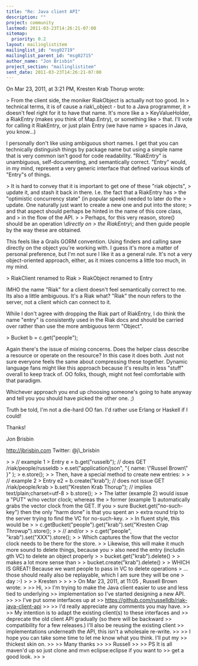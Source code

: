 ```yaml
---
title: "Re: Java client API"
description: ""
project: community
lastmod: 2011-03-23T14:26:21-07:00
sitemap:
  priority: 0.2
layout: mailinglistitem
mailinglist_id: "msg02719"
mailinglist_parent_id: "msg02715"
author_name: "Jon Brisbin"
project_section: "mailinglistitem"
sent_date: 2011-03-23T14:26:21-07:00
---
```


On Mar 23, 2011, at 3:21 PM, Kresten Krab Thorup wrote:

&gt; From the client side, the moniker RiakObject is actually not too good. In 
&gt; technical terms, it is of cause a riak\\_object - but to a Java programmer, it 
&gt; doesn't feel right for it to have that name. It's more like a 
&gt; KeyValueHolder, a RiakEntry (makes you think of Map.Entry), or something like 
&gt; that. I'll vote for calling it RiakEntry, or just plain Entry (we have name 
&gt; spaces in Java, you know...)

I personally don't like using ambiguous short names. I get that you can 
technically distinguish things by package name but using a simple name that is 
very common isn't good for code readability. "RiakEntry" is unambiguous, 
self-documenting, and semantically correct. "Entry" would, in my mind, 
represent a very generic interface that defined various kinds of "Entry"s of 
things.


&gt; It is hard to convey that it is important to get one of these "riak objects", 
&gt; update it, and stash it back in there. I.e. the fact that a RiakEntry has 
&gt; the "optimistic concurrency state" (in popular speek) needed to later do the 
&gt; update. One naturally just want to create a new one and put into the store; 
&gt; and that aspect should perhaps be hinted in the name of this core class, and 
&gt; in the flow of the API.
&gt; 
&gt; Perhaps, for this very reason, store() should be an operation \\*directly on 
&gt; the RiakEntry\\*; and then guide people by the way these are obtained.

This feels like a Grails GORM convention. Using finders and calling save 
directly on the object you're working with. I guess it's more a matter of 
personal preference, but I'm not sure I like it as a general rule. It's not a 
very object-oriented approach, either, as it mixes concerns a little too much, 
in my mind.


&gt; RiakClient renamed to Riak
&gt; RiakObject renamed to Entry

IMHO the name "Riak" for a client doesn't feel semantically correct to me. Its 
also a little ambiguous. It's a Riak what? "Riak" the noun refers to the 
server, not a client which can connect to it.

While I don't agree with dropping the Riak part of RiakEntry, I do think the 
name "entry" is consistently used in the Riak docs and should be carried over 
rather than use the more ambiguous term "Object".


&gt; Bucket b = c.get("people");

Again there's the issue of mixing concerns. Does the helper class describe a 
resource or operate on the resource? In this case it does both. Just not sure 
everyone feels the same about compressing these together. Dynamic language fans 
might like this approach because it's results in less "stuff" overall to keep 
track of. OO folks, though, might not feel comfortable with that paradigm.

Whichever approach you end up choosing someone's going to hate anyway and tell 
you you should have picked the other one. ;)

Truth be told, I'm not a die-hard OO fan. I'd rather use Erlang or Haskell if I 
could! 


Thanks!

Jon Brisbin

http://jbrisbin.com
Twitter: @j\\_brisbin

&gt; 
&gt; // example 1
&gt; Entry e = b.get("russelb"); // does GET /riak/people/russeldb
&gt; e.set("application/json", "{ name: \\"Russel Brown\\" }" );
&gt; e.store();
&gt; 
&gt; Then, have a special method to create new entries:
&gt; 
&gt; // example 2
&gt; Entry e2 = b.create("krab"); // does not issue GET /riak/people/krab
&gt; b.set("Kresten Krab Thorup"); // implies text/plain;charset=utf-8
&gt; b.store();
&gt; 
&gt; The latter (example 2) would issue a "PUT" w/no vector clock; whereas the 
&gt; former (example 1) automatically grabs the vector clock from the GET. If you 
&gt; sure Bucket.get("no-such-key") then the only "harm done" is that you spent an 
&gt; extra round trip to the server trying to find the VC for no-such-key.
&gt; 
&gt; In fluent style, this would be
&gt; 
&gt; c.getBucket("people").get("krab").set("Kresten Crap Throwup").store();
&gt; 
&gt; // and/or
&gt; 
&gt; c.get("people", "krab").set("XXX").store();
&gt; 
&gt; Which captures the flow that the vector clock needs to be there for the store.
&gt; 
&gt; Likewise, this will make it much more sound to delete things, because you 
&gt; also need the entry (includin gth VC) to delete an object properly
&gt; 
&gt; bucket.get("krab").delete()
&gt; 
&gt; makes a lot more sense than
&gt; 
&gt; bucket.create("krab").delete()
&gt; 
&gt; WHICH IS GREAT! Because we want people to pass in VC to delete operations 
&gt; ... those should really also be replayable, which I am sure they will be one 
&gt; day :-)
&gt; 
&gt; 
&gt; Kresten
&gt; 
&gt; 
&gt; 
&gt; On Mar 23, 2011, at 11:05 , Russell Brown wrote:
&gt; 
&gt;&gt; Hi,
&gt;&gt; I'm trying to make the Java client easier to use and less tied to underlying 
&gt;&gt; implementation so I've started designing a new API. 
&gt;&gt; 
&gt;&gt; I've put some interfaces up at 
&gt;&gt; https://github.com/russelldb/riak-java-client-api
&gt;&gt; 
&gt;&gt; I'd really appreciate any comments you may have.
&gt;&gt; 
&gt;&gt; My intention is to adapt the existing client(s) to these interfaces and 
&gt;&gt; deprecate the old client API gradually (so there will be backward 
&gt;&gt; compatibility for a few releases.) I'll also be reusing the existing client 
&gt;&gt; implementations underneath the API, this isn't a wholesale re-write. 
&gt;&gt; 
&gt;&gt; I hope you can take some time to let me know what you think. I'll put my 
&gt;&gt; thickest skin on.
&gt;&gt; 
&gt;&gt; Many thanks
&gt;&gt; 
&gt;&gt; Russell
&gt;&gt; 
&gt;&gt; PS It is all maven'd up so just clone and mvn eclipse:eclipse if you want to 
&gt;&gt; get a good look.
&gt;&gt; 
&gt; 

